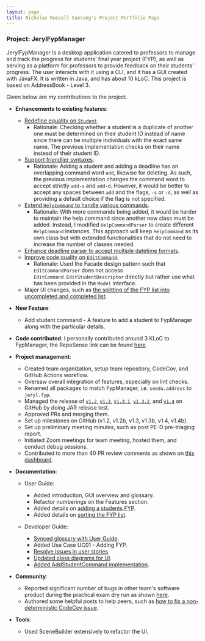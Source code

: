 ```yaml
---
layout: page
title: Nicholas Russell Saerang's Project Portfolio Page
---
```


### Project: JerylFypManager

JerylFypManager is a desktop application catered to professors to manage and track the progress for students’ final year project (FYP), as well as serving as a platform for professors to provide feedback on their students’ progress. The user interacts with it using a CLI, and it has a GUI created with JavaFX. It is written in Java, and has about 10 kLoC. This project is based on AddressBook - Level 3.

Given below are my contributions to the project.

* **Enhancements to existing features**:
    * [Redefine equality on `Student`](https://github.com/AY2223S1-CS2103-F09-1/tp/pull/134).
      * Rationale: Checking whether a student is a duplicate of another one must be determined on their student ID instead of name since there can be multiple individuals with the exact same name. The previous implementation checks on their name instead of their student ID.
    * [Support friendlier syntaxes](https://github.com/AY2223S1-CS2103-F09-1/tp/pull/133).
      * Rationale: Adding a student and adding a deadline has an overlapping command word `add`, likewise for deleting. As such, the previous implementation changes the command word to accept strictly `add-s` and `add-d`. However, it would be better to accept any spaces between `add` and the flags, `-s` or `-d`, as well as providing a default choice if the flag is not specified.
    * [Extend `HelpCommand` to handle various commands](https://github.com/AY2223S1-CS2103-F09-1/tp/pull/133).
      * Rationale: With more commands being added, it would be harder to maintain the help command since another new class must be added. Instead, I modified `HelpCommandParser` to create different `HelpCommand` instances. This approach will keep `HelpCommand` as its own class but with extended functionalities that do not need to increase the number of classes needed.
    * [Enhance deadline parser to accept multiple datetime formats](https://github.com/AY2223S1-CS2103-F09-1/tp/pull/131).
    * [Improve code quality on `EditCommand`](https://github.com/AY2223S1-CS2103-F09-1/tp/pull/141).
      * Rationale: Used the Facade design pattern such that `EditCommandParser` does not access `EditCommand.EditStudentDescriptor` directly but rather use what has been provided in the `Model` interface.
    * Major UI changes, such as [the splitting of the FYP list into uncompleted and completed list](https://github.com/AY2223S1-CS2103-F09-1/tp/pull/130).

* **New Feature**:
  * Add student command - A feature to add a student to FypManager along with the particular details.

* **Code contributed**: I personally contributed around 3 KLoC to FypManager, the RepoSense link can be found [here](https://nus-cs2103-ay2223s1.github.io/tp-dashboard/?search=RussellDash332).

* **Project management**:
  * Created team organization, setup team repository, CodeCov, and GitHub Actions workflow.
  * Oversaw overall integration of features, especially on lint checks.
  * Renamed all packages to match FypManager, i.e. `seedu.address` to `jeryl.fyp`.
  * Managed the release of [`v1.2`](https://github.com/AY2223S1-CS2103-F09-1/tp/releases/tag/v1.2), [`v1.3`](https://github.com/AY2223S1-CS2103-F09-1/tp/releases/tag/v1.3), [`v1.3.1`](https://github.com/AY2223S1-CS2103-F09-1/tp/releases/tag/v1.3.1), [`v1.3.2`](https://github.com/AY2223S1-CS2103-F09-1/tp/releases/tag/v1.3.2), and [`v1.4`](https://github.com/AY2223S1-CS2103-F09-1/tp/releases/tag/v1.4) on GitHub by doing JAR release test.
  * Approved PRs and merging them.
  * Set up milestones on GitHub (v1.2, v1.2b, v1.3, v1.3b, v1.4, v1.4b).
  * Set up preliminary meeting minutes, such as post PE-D pre-triaging report.
  * Initiated Zoom meetings for team meeting, hosted them, and conduct debug sessions.
  * Contributed to more than 40 PR review comments as shown on [this dashboard](https://nus-cs2103-ay2223s1.github.io/dashboards/contents/tp-comments.html).

* **Documentation**:
    * User Guide:
      * Added introduction, GUI overview and glossary.
      * Refactor numberings on the Features section.
      * Added details on [adding a students FYP](https://ay2223s1-cs2103-f09-1.github.io/tp/UserGuide.html#321-adding-students-fyp-add--s).
      * Added details on [sorting the FYP list](https://ay2223s1-cs2103-f09-1.github.io/tp/UserGuide.html#313-sorting-the-fyp-list-sort).

    * Developer Guide:
      * [Synced glossary with User Guide](https://github.com/AY2223S1-CS2103-F09-1/tp/commit/a4205f80642c8026ae096663bb12ce10e6412aa2).
      * Added Use Case UC01 - Adding FYP.
      * [Resolve issues in user stories](https://github.com/AY2223S1-CS2103-F09-1/tp/commit/2341e040c37332bdf712cf356355e815bb80c380).
      * [Updated class diagrams for UI](https://github.com/AY2223S1-CS2103-F09-1/tp/commit/9a0c7d2d6051875864bad26b71cdc1e70aa92735).
      * [Added AddStudentCommand implementation](https://github.com/AY2223S1-CS2103-F09-1/tp/commit/c52f5e7747925713795d66589753eadc497676c2).

* **Community**:
  * Reported significant number of bugs in other team's software product during the practical exam dry run as shown [here](https://github.com/RussellDash332/ped/issues).
  * Authored some helpful posts to help peers, such as [how to fix a non-deterministic CodeCov issue](https://github.com/nus-cs2103-AY2223S1/forum/issues/315).

* **Tools**:
  * Used SceneBuilder extensively to refactor the UI.
